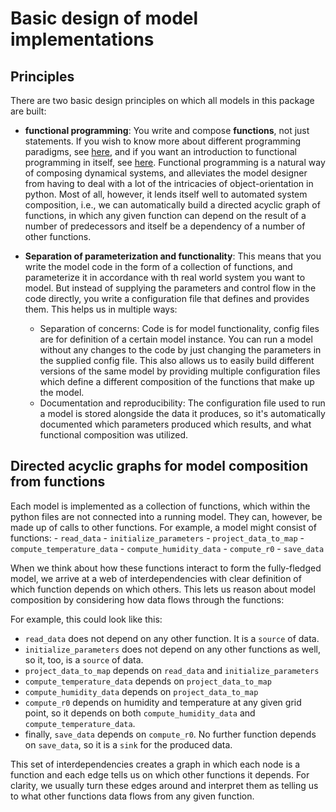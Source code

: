 # Basic design of model implementations

## Principles
There are two basic design principles on which all models in this package are built: 
- **functional programming**: You write and compose **functions**, not just statements. If you wish to know more about different programming paradigms, see [here](), and if you want an introduction to functional programming in itself, see [here](). Functional programming is a natural way of composing dynamical systems, and alleviates the model designer from having to deal with a lot of the intricacies of object-orientation in python. Most of all, however, it lends itself well to automated system composition, i.e., we can automatically build a directed acyclic graph of functions, in which any given function can depend on the result of a number of predecessors and itself be a dependency of a number of other functions.

- **Separation of parameterization and functionality**: This means that you write the model code in the form of a collection of functions, and parameterize it in accordance with th real world system you want to model. But instead of supplying the parameters and control flow in the code directly, you write a configuration file that defines and provides them. This helps us in multiple ways: 
    - Separation of concerns: Code is for model functionality, config files are for definition of a certain model instance. You can run a model without any changes to the code by just changing the parameters in the supplied config file. This also allows us to easily build different versions of the same model by providing multiple configuration files which define a different composition of the functions that make up the model. 
    - Documentation and reproducibility: The configuration file used to run a model is stored alongside the data it produces, so it's automatically documented which parameters produced which results, and what functional composition was utilized. 

## Directed acyclic graphs for model composition from functions 
Each model is implemented as a collection of functions, which within the python files are not connected into a running model. They can, however, be made up of calls to other functions. 
For example, a model might consist of functions:
    - `read_data`
    - `initialize_parameters`
    - `project_data_to_map`
    - `compute_temperature_data`
    - `compute_humidity_data`
    - `compute_r0`
    - `save_data`

When we think about how these functions interact to form the fully-fledged model, we arrive at a web of interdependencies with clear definition of which function depends on which others. This lets us reason about model composition by considering how data flows through the functions: 

For example, this could look like this: 
- `read_data` does not depend on any other function. It is a `source` of data.
- `initialize_parameters` does not depend on any other functions as well, so it, too, is a `source` of data. 
- `project_data_to_map` depends on `read_data` and `initialize_parameters` 
- `compute_temperature_data` depends on `project_data_to_map`
- `compute_humidity_data` depends on `project_data_to_map`
- `compute_r0` depends on humidity and temperature at any given grid point, so it depends on both `compute_humidity_data` and `compute_temperature_data`. 
- finally, `save_data` depends on `compute_r0`. No further function depends on `save_data`, so it is a `sink` for the produced data.

This set of interdependencies creates a graph in which each node is a function and each edge tells us on which other functions it depends. For clarity, we usually turn these edges around and interpret them as telling us to what other functions data flows from any given function. 